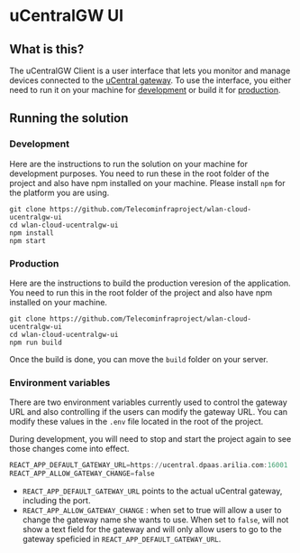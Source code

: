 # uCentralGW UI

## What is this?
The uCentralGW Client is a user interface that lets you monitor and manage devices connected to the [uCentral gateway](https://github.com/Telecominfraproject/wlan-cloud-ucentralgw). To use the interface,
you either need to run it on your machine for [development](#development) or build it for [production](#production).

## Running the solution

### Development
Here are the instructions to run the solution on your machine for development purposes. You need to run these in the root folder of the project and also have npm installed on your machine. Please install `npm` for the platform you are using.
```
git clone https://github.com/Telecominfraproject/wlan-cloud-ucentralgw-ui
cd wlan-cloud-ucentralgw-ui
npm install
npm start
```
### Production
Here are the instructions to build the production veresion of the application. You need to run this in the root folder of the project and also have npm installed on your machine.
```
git clone https://github.com/Telecominfraproject/wlan-cloud-ucentralgw-ui
cd wlan-cloud-ucentralgw-ui
npm run build
```
Once the build is done, you can move the `build` folder on your server.

### Environment variables
There are two environment variables currently used to control the gateway URL and also controlling if the users can modify the gateway URL. You can modify these values in the `.env` file located in the root of the project. 

During development, you will need to stop and start the project again to see those changes come into effect.
```asm
REACT_APP_DEFAULT_GATEWAY_URL=https://ucentral.dpaas.arilia.com:16001
REACT_APP_ALLOW_GATEWAY_CHANGE=false
```
- `REACT_APP_DEFAULT_GATEWAY_URL` points to the actual uCentral gateway, including the port.
- `REACT_APP_ALLOW_GATEWAY_CHANGE` : when set to true will allow a user to change the gateway name she wants to use. When set to `false`, will not show a text field for the gateway and will only allow users to go to the gateway speficied in `REACT_APP_DEFAULT_GATEWAY_URL`.

